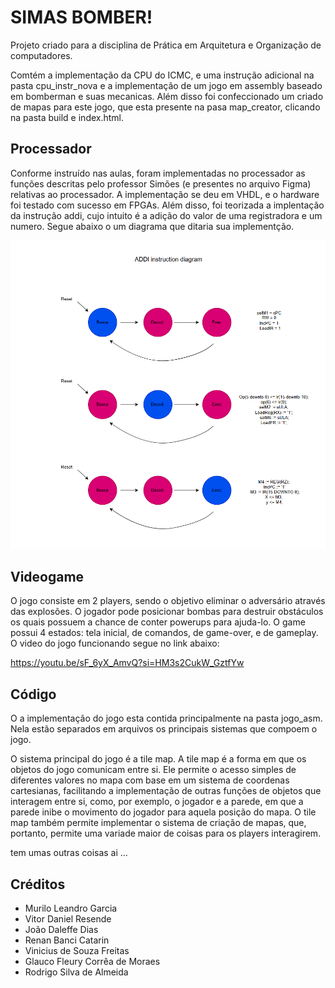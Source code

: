 # SIMAS BOMBER!

Projeto criado para a disciplina de Prática em Arquitetura e Organização de computadores.

Comtém a implementação da CPU do ICMC, e uma instrução adicional na pasta cpu_instr_nova e a implementação de um jogo em assembly baseado em bomberman e suas mecanicas. Além disso foi confeccionado um criado de mapas para este jogo, que esta presente na pasa map_creator, clicando na pasta build e index.html.

## Processador

Conforme instruído nas aulas, foram implementadas no processador as funções
descritas pelo professor Simões (e presentes no arquivo Figma) relativas ao 
processador. A implementação se deu em VHDL, e o hardware foi testado com
sucesso em FPGAs. Além disso, foi teorizada a implentação da instrução addi, cujo intuito é a adição do valor de uma registradora e um numero.
Segue abaixo o um diagrama que ditaria sua implementção.

![image info](./cpu_instr_nova/IMG_INST.png)

## Videogame

O jogo consiste em 2 players, sendo o objetivo eliminar o adversário através 
das explosões. O jogador pode posicionar bombas para destruir obstáculos os quais possuem a chance de conter powerups para ajuda-lo.
O game possui 4 estados: tela inicial, de comandos, de game-over, e de gameplay. O video do jogo funcionando segue no link abaixo:

https://youtu.be/sF_6yX_AmvQ?si=HM3s2CukW_GztfYw

## Código

O a implementação do jogo esta contida principalmente na pasta jogo_asm. Nela estão separados em arquivos os principais sistemas que compoem o jogo.

O sistema principal do jogo é a tile map. A tile map é a forma em que os objetos do jogo comunicam entre si. Ele permite o acesso simples de diferentes valores no mapa com base em um sistema de coordenas cartesianas, facilitando a implementação de outras funções de objetos que interagem entre si, como, por exemplo, o jogador e a parede, em que a parede inibe o movimento do jogador para aquela posição do mapa. O tile map também permite implementar o sistema de criação de mapas, que, portanto, permite uma variade maior 
de coisas para os players interagirem.

tem umas outras coisas ai ...

## Créditos

- Murilo Leandro Garcia
- Vitor Daniel Resende 
- João Daleffe Dias
- Renan Banci Catarin
- Vinicius de Souza Freitas
- Glauco Fleury Corrêa de Moraes
- Rodrigo Silva de Almeida
